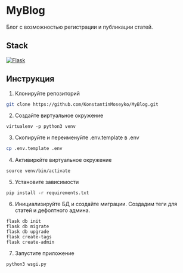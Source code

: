 # MyBlog

Блог с возможностью регистрации и публикации статей.

## Stack
[![Flask][Flask]][Flask-url]


## Инструкция
1. Клонируйте репозиторий
```sh
git clone https://github.com/KonstantinMoseyko/MyBlog.git
```
2. Создайте виртуальное окружение
```shell
virtualenv -p python3 venv
```
3. Скопируйте и переименуйте .env.template в .env
```sh
cp .env.template .env
```
4. Активиркйте виртуальное окружение
```shell
source venv/bin/activate
```
5. Установите зависимости
```shell
pip install -r requirements.txt
```
6. Инициализируйте БД и создайте миграции. Создадим теги для статей и дефолтного админа.
```shell
flask db init
flask db migrate
flask db upgrade
flask create-tags
flask create-admin
```
7. Запустите приложение
```shell
python3 wsgi.py
```









<!-- https://www.markdownguide.org/basic-syntax/#reference-style-links -->
[Flask]: https://img.shields.io/badge/flask-778876?style=for-the-badge&logo=flask&logoColor=black
[Flask-url]: https://palletsprojects.com/p/flask/